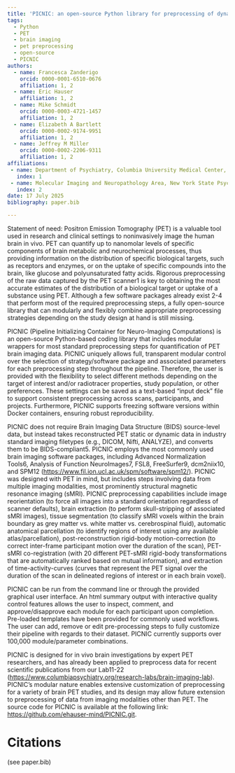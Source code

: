```yaml
---
title: 'PICNIC: an open-source Python library for preprocessing of dynamic Positron Emission Tomography (PET) brain imaging data'
tags:
  - Python
  - PET
  - brain imaging
  - pet preprocessing
  - open-source
  - PICNIC
authors:
  - name: Francesca Zanderigo
    orcid: 0000-0001-6510-0676
    affiliation: 1, 2
  - name: Eric Hauser
    affiliation: 1, 2
  - name: Mike Schmidt
    orcid: 0000-0003-4721-1457
    affiliation: 1, 2
  - name: Elizabeth A Bartlett
    orcid: 0000-0002-9174-9951
    affiliation: 1, 2
  - name: Jeffrey M Miller
    orcid: 0000-0002-2206-9311
    affiliation: 1, 2
affiliations:
 - name: Department of Psychiatry, Columbia University Medical Center, New York, NY, United States
   index: 1
 - name: Molecular Imaging and Neuropathology Area, New York State Psychiatric Institute, New York, NY, United States
   index: 2
date: 17 July 2025
bibliography: paper.bib

---
```


Statement of need: Positron Emission Tomography (PET) is a valuable tool used in research and
clinical settings to noninvasively image the human brain in vivo. PET can
quantify up to nanomolar levels of specific components of brain metabolic and
neurochemical processes, thus providing information on the distribution of
specific biological targets, such as receptors and enzymes, or on the uptake of
specific compounds into the brain, like glucose and polyunsaturated fatty acids.
Rigorous preprocessing of the raw data captured by the PET scanner1 is key to
obtaining the most accurate estimates of the distribution of a biological target
or uptake of a substance using PET. Although a few software packages already
exist 2-4 that perform most of the required preprocessing steps, a fully
open-source library that can modularly and flexibly combine appropriate
preprocessing strategies depending on the study design at hand is still missing.

PICNIC (Pipeline Initializing Container for Neuro-Imaging Computations) is an
open-source Python-based coding library that includes modular wrappers for most
standard preprocessing steps for quantification of PET brain imaging data.
PICNIC uniquely allows full, transparent modular control over the selection of
strategy/software package and associated parameters for each preprocessing step
throughout the pipeline. Therefore, the user is provided with the flexibility to
select different methods depending on the target of interest and/or radiotracer
properties, study population, or other preferences. These settings can be saved
as a text-based “input deck” file to support consistent preprocessing across
scans, participants, and projects. Furthermore, PICNIC supports freezing
software versions within Docker containers, ensuring robust reproducibility.

PICNIC does not require Brain Imaging Data Structure (BIDS) source-level data,
but instead takes reconstructed PET static or dynamic data in industry standard
imaging filetypes (e.g., DICOM, Nifti, ANALYZE), and converts them to be
BIDS-compliant5. PICNIC employs the most commonly used brain imaging software
packages, including Advanced Normalization Tools6, Analysis of Function
NeuroImages7, FSL8, FreeSurfer9, dcm2niix10, and SPM12
(https://www.fil.ion.ucl.ac.uk/spm/software/spm12/). PICNIC was designed with
PET in mind, but includes steps involving data from multiple imaging modalities,
most prominently structural magnetic resonance imaging (sMRI). PICNIC
preprocessing capabilities include image reorientation (to force all images into
a standard orientation regardless of scanner defaults), brain extraction (to
perform skull-stripping of associated sMRI images), tissue segmentation (to
classify sMRI voxels within the brain boundary as grey matter vs. white matter
vs. cerebrospinal fluid), automatic anatomical parcellation (to identify regions
of interest using any available atlas/parcellation), post-reconstruction
rigid-body motion-correction (to correct inter-frame participant motion over the
duration of the scan), PET-sMRI co-registration (with 20 different PET-sMRI
rigid-body transformations that are automatically ranked based on mutual
information), and extraction of time-activity-curves (curves that represent the
PET signal over the duration of the scan in delineated regions of interest or in
each brain voxel). 

PICNIC can be run from the command line or through the provided graphical user
interface. An html summary output with interactive quality control features
allows the user to inspect, comment, and approve/disapprove each module for each
participant upon completion. Pre-loaded templates have been provided for
commonly used workflows. The user can add, remove or edit pre-processing steps
to fully customize their pipeline with regards to their dataset. PICNIC
currently supports over 100,000 module/parameter combinations.

PICNIC is designed for in vivo brain investigations by expert PET researchers,
and has already been applied to preprocess data for recent scientific
publications from our Lab11-22
(https://www.columbiapsychiatry.org/research-labs/brain-imaging-lab). PICNIC’s
modular nature enables extensive customization of preprocessing for a variety of
brain PET studies, and its design may allow future extension to preprocessing of
data from imaging modalities other than PET. The source code for PICNIC is
available at the following link: https://github.com/ehauser-mind/PICNIC.git.

# Citations

(see paper.bib)

